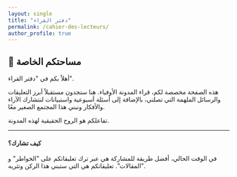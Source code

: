```yaml
---
layout: single
title: "دفتر القراء"
permalink: /cahier-des-lecteurs/
author_profile: true
---
```


## 💌 مساحتكم الخاصة

أهلاً بكم في "دفتر القراء".

هذه الصفحة مخصصة لكم، قراء المدونة الأوفياء. هنا ستجدون مستقبلاً أبرز التعليقات والرسائل الملهمة التي تصلني، بالإضافة إلى أسئلة أسبوعية واستبيانات لنتشارك الآراء والأفكار ونبني هذا المجتمع الصغير معًا.

تفاعلكم هو الروح الحقيقية لهذه المدونة.

---

#### كيف تشارك؟
في الوقت الحالي، أفضل طريقة للمشاركة هي عبر ترك تعليقاتكم على "الخواطر" و "المقالات". تعليقاتكم هي التي ستبني هذا الركن وتثريه.



